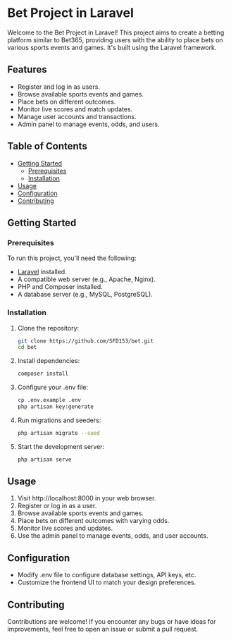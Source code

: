 # Bet Project in Laravel

Welcome to the Bet Project in Laravel! This project aims to create a betting platform similar to Bet365, providing users with the ability to place bets on various sports events and games. It's built using the Laravel framework.

## Features

- Register and log in as users.
- Browse available sports events and games.
- Place bets on different outcomes.
- Monitor live scores and match updates.
- Manage user accounts and transactions.
- Admin panel to manage events, odds, and users.

## Table of Contents

- [Getting Started](#getting-started)
  - [Prerequisites](#prerequisites)
  - [Installation](#installation)
- [Usage](#usage)
- [Configuration](#configuration)
- [Contributing](#contributing)

## Getting Started

### Prerequisites

To run this project, you'll need the following:

- [Laravel](https://laravel.com/docs) installed.
- A compatible web server (e.g., Apache, Nginx).
- PHP and Composer installed.
- A database server (e.g., MySQL, PostgreSQL).

### Installation

1. Clone the repository:

   ```sh
   git clone https://github.com/SFD153/bet.git
   cd bet

2. Install dependencies:

    ```sh
    composer install

3. Configure your .env file:

    ```sh
    cp .env.example .env
    php artisan key:generate

4. Run migrations and seeders:

    ```sh
    php artisan migrate --seed

5. Start the development server:

    ```sh
    php artisan serve

## Usage

1. Visit http://localhost:8000 in your web browser.
2. Register or log in as a user.
3. Browse available sports events and games.
4. Place bets on different outcomes with varying odds.
5. Monitor live scores and updates.
6. Use the admin panel to manage events, odds, and user accounts.

## Configuration
- Modify .env file to configure database settings, API keys, etc.
- Customize the frontend UI to match your design preferences.

## Contributing
Contributions are welcome! If you encounter any bugs or have ideas for improvements, feel free to open an issue or submit a pull request.
